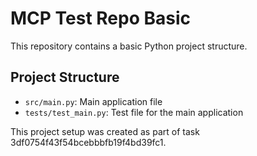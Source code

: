 # MCP Test Repo Basic

This repository contains a basic Python project structure.

## Project Structure
- `src/main.py`: Main application file
- `tests/test_main.py`: Test file for the main application

This project setup was created as part of task 3df0754f43f54bcebbbfb19f4bd39fc1.
